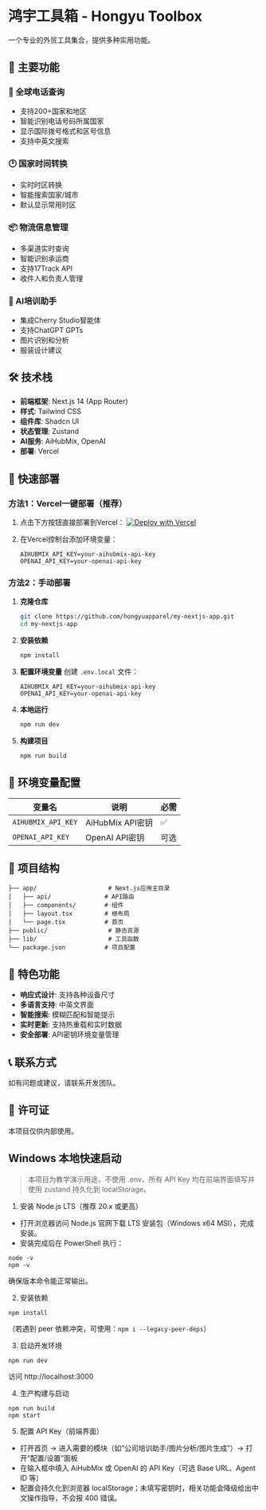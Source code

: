 # 鸿宇工具箱 - Hongyu Toolbox

一个专业的外贸工具集合，提供多种实用功能。

## 🚀 主要功能

### 📱 全球电话查询
- 支持200+国家和地区
- 智能识别电话号码所属国家
- 显示国际拨号格式和区号信息
- 支持中英文搜索

### 🕐 国家时间转换
- 实时时区转换
- 智能搜索国家/城市
- 默认显示常用时区

### 📦 物流信息管理
- 多渠道实时查询
- 智能识别承运商
- 支持17Track API
- 收件人和负责人管理

### 🤖 AI培训助手
- 集成Cherry Studio智能体
- 支持ChatGPT GPTs
- 图片识别和分析
- 服装设计建议

## 🛠️ 技术栈

- **前端框架**: Next.js 14 (App Router)
- **样式**: Tailwind CSS
- **组件库**: Shadcn UI
- **状态管理**: Zustand
- **AI服务**: AiHubMix, OpenAI
- **部署**: Vercel

## 🚀 快速部署

### 方法1：Vercel一键部署（推荐）

1. 点击下方按钮直接部署到Vercel：
   [![Deploy with Vercel](https://vercel.com/button)](https://vercel.com/new/clone?repository-url=https://github.com/hongyuapparel/my-nextjs-app)

2. 在Vercel控制台添加环境变量：
   ```
   AIHUBMIX_API_KEY=your-aihubmix-api-key
   OPENAI_API_KEY=your-openai-api-key
   ```

### 方法2：手动部署

1. **克隆仓库**
   ```bash
   git clone https://github.com/hongyuapparel/my-nextjs-app.git
   cd my-nextjs-app
   ```

2. **安装依赖**
   ```bash
   npm install
   ```

3. **配置环境变量**
   创建 `.env.local` 文件：
   ```
   AIHUBMIX_API_KEY=your-aihubmix-api-key
   OPENAI_API_KEY=your-openai-api-key
   ```

4. **本地运行**
   ```bash
   npm run dev
   ```

5. **构建项目**
   ```bash
   npm run build
   ```

## 🔧 环境变量配置

| 变量名 | 说明 | 必需 |
|--------|------|------|
| `AIHUBMIX_API_KEY` | AiHubMix API密钥 | ✅ |
| `OPENAI_API_KEY` | OpenAI API密钥 | 可选 |

## 📁 项目结构

```
├── app/                    # Next.js应用主目录
│   ├── api/               # API路由
│   ├── components/        # 组件
│   ├── layout.tsx         # 根布局
│   └── page.tsx           # 首页
├── public/                 # 静态资源
├── lib/                    # 工具函数
└── package.json           # 项目配置
```

## 🌟 特色功能

- **响应式设计**: 支持各种设备尺寸
- **多语言支持**: 中英文界面
- **智能搜索**: 模糊匹配和智能提示
- **实时更新**: 支持热重载和实时数据
- **安全部署**: API密钥环境变量管理

## 📞 联系方式

如有问题或建议，请联系开发团队。

## 📄 许可证

本项目仅供内部使用。 

## Windows 本地快速启动

> 本项目为教学演示用途，不使用 .env，所有 API Key 均在前端界面填写并使用 zustand 持久化到 localStorage。

1) 安装 Node.js LTS（推荐 20.x 或更高）
- 打开浏览器访问 Node.js 官网下载 LTS 安装包（Windows x64 MSI），完成安装。
- 安装完成后在 PowerShell 执行：
```
node -v
npm -v
```
确保版本命令能正常输出。

2) 安装依赖
```
npm install
```
（若遇到 peer 依赖冲突，可使用：`npm i --legacy-peer-deps`）

3) 启动开发环境
```
npm run dev
```
访问 http://localhost:3000

4) 生产构建与启动
```
npm run build
npm start
```

5) 配置 API Key（前端界面）
- 打开首页 -> 进入需要的模块（如“公司培训助手/图片分析/图片生成”）-> 打开“配置/设置”面板
- 在输入框中填入 AiHubMix 或 OpenAI 的 API Key（可选 Base URL、Agent ID 等）
- 配置会持久化到浏览器 localStorage；未填写密钥时，相关功能会降级给出中文操作指导，不会报 400 错误。 